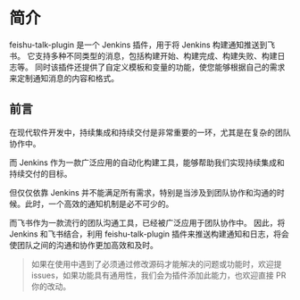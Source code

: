 # 简介

feishu-talk-plugin 是一个 Jenkins 插件，用于将 Jenkins 构建通知推送到飞书。 
它支持多种不同类型的消息，包括构建开始、构建完成、构建失败、构建日志等。
同时该插件还提供了自定义模板和变量的功能，使您能够根据自己的需求来定制通知消息的内容和格式。

## 前言

在现代软件开发中，持续集成和持续交付是非常重要的一环，尤其是在复杂的团队协作中。

而 Jenkins 作为一款广泛应用的自动化构建工具，能够帮助我们实现持续集成和持续交付的目标。

但仅仅依靠 Jenkins 并不能满足所有需求，特别是当涉及到团队协作和沟通的时候。此时，一个高效的通知机制是必不可少的。

而飞书作为一款流行的团队沟通工具，已经被广泛应用于团队协作中。 因此，将 Jenkins 和飞书结合，利用 feishu-talk-plugin 插件来推送构建通知和日志，将会使团队之间的沟通和协作更加高效和及时。


> 如果在使用中遇到了必须通过修改源码才能解决的问题或功能时，欢迎提 issues，如果功能具有通用性，我们会为插件添加此能力，也欢迎直接 PR 你的改动。